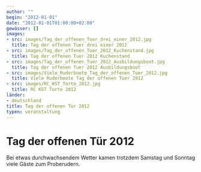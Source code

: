 ```yaml
---
author: ""
begin: "2012-01-01"
date: "2012-01-01T01:00:00+02:00"
gewässer: []
images:
- src: images/Tag_der_offenen_Tuer_drei_einer_2012.jpg
  title: Tag der offenen Tuer drei einer 2012
- src: images/Tag_der_offenen_Tuer_2012_Kuchenstand.jpg
  title: Tag der offenen Tuer 2012 Kuchenstand
- src: images/Tag_der_offenen_Tuer_2012_Ausbildungsboot.jpg
  title: Tag der offenen Tuer 2012 Ausbildungsboot
- src: images/Viele_Ruderboote_Tag_der_offenen_Tuer_2012.jpg
  title: Viele Ruderboote Tag der offenen Tuer 2012
- src: images/RC_KST_Torte_2012.jpg
  title: RC KST Torte 2012
länder:
- deutschland
title: Tag der offenen Tür 2012
typen: veranstaltung
---
```



# Tag der offenen Tür 2012


Bei etwas durchwachsendem Wetter kamen trotzdem Samstag und Sonntag viele Gäste zum Proberudern.
